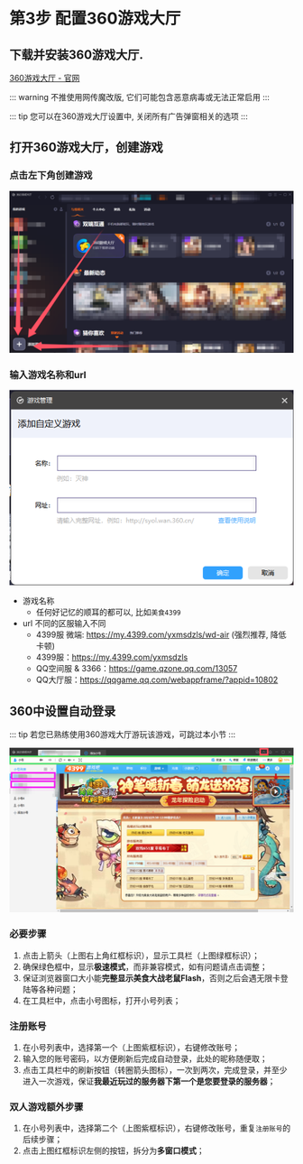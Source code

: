 # 第3步 配置360游戏大厅

## 下载并安装360游戏大厅.

[360游戏大厅 - 官网](https://360game.360.cn/)

::: warning 不推使用网传魔改版, 它们可能包含恶意病毒或无法正常启用 
:::

::: tip 您可以在360游戏大厅设置中, 关闭所有广告弹窗相关的选项 
:::

## 打开360游戏大厅，创建游戏

### 点击左下角创建游戏

![](./image/360-添加游戏.png)

### 输入游戏名称和url

![](./image/360-添加自定义游戏.png)

* 游戏名称
    * 任何好记忆的顺耳的都可以, 比如`美食4399`
* url 不同的区服输入不同
    * 4399服 微端: https://my.4399.com/yxmsdzls/wd-air (强烈推荐, 降低卡顿)
    * 4399服：https://my.4399.com/yxmsdzls
    * QQ空间服 & 3366：https://game.qzone.qq.com/13057
    * QQ大厅服：https://qqgame.qq.com/webappframe/?appid=10802

## 360中设置自动登录

::: tip 若您已熟练使用360游戏大厅游玩该游戏，可跳过本小节 
:::

![360-自动登录](./image/360-自动登录.png)
### 必要步骤
1. 点击上箭头（上图右上角红框标识），显示工具栏（上图绿框标识）；
2. 确保绿色框中，显示**极速模式**，而非兼容模式，如有问题请点击调整；
3. 保证浏览器窗口大小能**完整显示美食大战老鼠Flash**，否则之后会遇无限卡登陆等各种问题；
4. 在工具栏中，点击小号图标，打开小号列表；
### 注册账号
1. 在小号列表中，选择第一个（上图紫框标识），右键修改账号；
2. 输入您的账号密码，以方便刷新后完成自动登录，此处的昵称随便取；
3. 点击工具栏中的刷新按钮（转圈箭头图标），一次到两次，完成登录，并至少进入一次游戏，保证**我最近玩过的服务器下第一个是您要登录的服务器**；
### 双人游戏额外步骤
1. 在小号列表中，选择第二个（上图紫框标识），右键修改账号，重复`注册账号`的后续步骤；
2. 点击上图红框标识左侧的按钮，拆分为**多窗口模式**；
